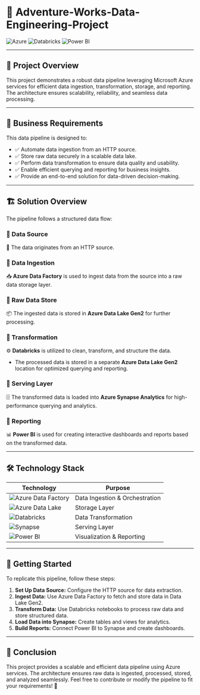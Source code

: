 # 🚀 Adventure-Works-Data-Engineering-Project
![Azure](https://img.shields.io/badge/Microsoft%20Azure-0089D6?style=for-the-badge&logo=microsoft-azure&logoColor=white)
![Databricks](https://img.shields.io/badge/Databricks-FF3621?style=for-the-badge&logo=databricks&logoColor=white)
![Power BI](https://img.shields.io/badge/Power%20BI-F2C811?style=for-the-badge&logo=power-bi&logoColor=black)

---

## 📌 Project Overview
This project demonstrates a robust data pipeline leveraging Microsoft Azure services for efficient data ingestion, transformation, storage, and reporting. The architecture ensures scalability, reliability, and seamless data processing.

---

## 🎯 Business Requirements
This data pipeline is designed to:
- ✅ Automate data ingestion from an HTTP source.
- ✅ Store raw data securely in a scalable data lake.
- ✅ Perform data transformation to ensure data quality and usability.
- ✅ Enable efficient querying and reporting for business insights.
- ✅ Provide an end-to-end solution for data-driven decision-making.

---

## 🏗️ Solution Overview
The pipeline follows a structured data flow:

### 🔹 Data Source
📡 The data originates from an HTTP source.

### 🔹 Data Ingestion
📥 **Azure Data Factory** is used to ingest data from the source into a raw data storage layer.

### 🔹 Raw Data Store
📦 The ingested data is stored in **Azure Data Lake Gen2** for further processing.

### 🔹 Transformation
⚙️ **Databricks** is utilized to clean, transform, and structure the data.
- The processed data is stored in a separate **Azure Data Lake Gen2** location for optimized querying and reporting.

### 🔹 Serving Layer
🗄️ The transformed data is loaded into **Azure Synapse Analytics** for high-performance querying and analytics.

### 🔹 Reporting
📊 **Power BI** is used for creating interactive dashboards and reports based on the transformed data.

---

## 🛠️ Technology Stack
| Technology       | Purpose                   |
|-----------------|---------------------------|
| ![Azure Data Factory](https://img.shields.io/badge/Azure%20Data%20Factory-0089D6?style=flat&logo=microsoft-azure&logoColor=white) | Data Ingestion & Orchestration |
| ![Azure Data Lake](https://img.shields.io/badge/Azure%20Data%20Lake-0089D6?style=flat&logo=microsoft-azure&logoColor=white) | Storage Layer |
| ![Databricks](https://img.shields.io/badge/Databricks-FF3621?style=flat&logo=databricks&logoColor=white) | Data Transformation |
| ![Synapse](https://img.shields.io/badge/Azure%20Synapse-0089D6?style=flat&logo=microsoft-azure&logoColor=white) | Serving Layer |
| ![Power BI](https://img.shields.io/badge/Power%20BI-F2C811?style=flat&logo=power-bi&logoColor=black) | Visualization & Reporting |

---

## 📝 Getting Started
To replicate this pipeline, follow these steps:

1. **Set Up Data Source:** Configure the HTTP source for data extraction.
2. **Ingest Data:** Use Azure Data Factory to fetch and store data in Data Lake Gen2.
3. **Transform Data:** Use Databricks notebooks to process raw data and store structured data.
4. **Load Data into Synapse:** Create tables and views for analytics.
5. **Build Reports:** Connect Power BI to Synapse and create dashboards.

---

## 🎯 Conclusion
This project provides a scalable and efficient data pipeline using Azure services. The architecture ensures raw data is ingested, processed, stored, and analyzed seamlessly. Feel free to contribute or modify the pipeline to fit your requirements! 🚀



